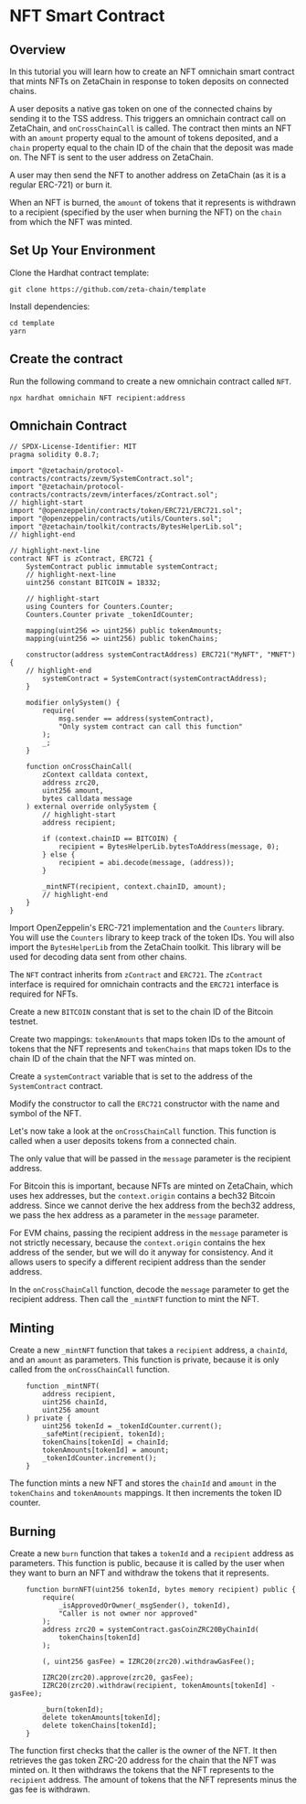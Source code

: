 # NFT Smart Contract

## Overview

In this tutorial you will learn how to create an NFT omnichain smart contract
that mints NFTs on ZetaChain in response to token deposits on connected chains.

A user deposits a native gas token on one of the connected chains by sending it
to the TSS address. This triggers an omnichain contract call on ZetaChain, and
`onCrossChainCall` is called. The contract then mints an NFT with an `amount`
property equal to the amount of tokens deposited, and a `chain` property equal
to the chain ID of the chain that the deposit was made on. The NFT is sent to
the user address on ZetaChain.

A user may then send the NFT to another address on ZetaChain (as it is a regular
ERC-721) or burn it.

When an NFT is burned, the `amount` of tokens that it represents is withdrawn to
a recipient (specified by the user when burning the NFT) on the `chain` from
which the NFT was minted.

## Set Up Your Environment

Clone the Hardhat contract template:

```
git clone https://github.com/zeta-chain/template
```

Install dependencies:

```
cd template
yarn
```

## Create the contract

Run the following command to create a new omnichain contract called `NFT`.

```
npx hardhat omnichain NFT recipient:address
```

## Omnichain Contract

```solidity title="contracts/NFT.sol"
// SPDX-License-Identifier: MIT
pragma solidity 0.8.7;

import "@zetachain/protocol-contracts/contracts/zevm/SystemContract.sol";
import "@zetachain/protocol-contracts/contracts/zevm/interfaces/zContract.sol";
// highlight-start
import "@openzeppelin/contracts/token/ERC721/ERC721.sol";
import "@openzeppelin/contracts/utils/Counters.sol";
import "@zetachain/toolkit/contracts/BytesHelperLib.sol";
// highlight-end

// highlight-next-line
contract NFT is zContract, ERC721 {
    SystemContract public immutable systemContract;
    // highlight-next-line
    uint256 constant BITCOIN = 18332;

    // highlight-start
    using Counters for Counters.Counter;
    Counters.Counter private _tokenIdCounter;

    mapping(uint256 => uint256) public tokenAmounts;
    mapping(uint256 => uint256) public tokenChains;

    constructor(address systemContractAddress) ERC721("MyNFT", "MNFT") {
    // highlight-end
        systemContract = SystemContract(systemContractAddress);
    }

    modifier onlySystem() {
        require(
            msg.sender == address(systemContract),
            "Only system contract can call this function"
        );
        _;
    }

    function onCrossChainCall(
        zContext calldata context,
        address zrc20,
        uint256 amount,
        bytes calldata message
    ) external override onlySystem {
        // highlight-start
        address recipient;

        if (context.chainID == BITCOIN) {
            recipient = BytesHelperLib.bytesToAddress(message, 0);
        } else {
            recipient = abi.decode(message, (address));
        }

        _mintNFT(recipient, context.chainID, amount);
        // highlight-end
    }
}
```

Import OpenZeppelin's ERC-721 implementation and the `Counters` library. You
will use the `Counters` library to keep track of the token IDs. You will also
import the `BytesHelperLib` from the ZetaChain toolkit. This library will be
used for decoding data sent from other chains.

The `NFT` contract inherits from `zContract` and `ERC721`. The `zContract`
interface is required for omnichain contracts and the `ERC721` interface is
required for NFTs.

Create a new `BITCOIN` constant that is set to the chain ID of the Bitcoin
testnet.

Create two mappings: `tokenAmounts` that maps token IDs to the amount of tokens
that the NFT represents and `tokenChains` that maps token IDs to the chain ID of
the chain that the NFT was minted on.

Create a `systemContract` variable that is set to the address of the
`SystemContract` contract.

Modify the constructor to call the `ERC721` constructor with the name and symbol
of the NFT.

Let's now take a look at the `onCrossChainCall` function. This function is
called when a user deposits tokens from a connected chain.

The only value that will be passed in the `message` parameter is the recipient
address.

For Bitcoin this is important, because NFTs are minted on ZetaChain, which uses
hex addresses, but the `context.origin` contains a bech32 Bitcoin address. Since
we cannot derive the hex address from the bech32 address, we pass the hex
address as a parameter in the `message` parameter.

For EVM chains, passing the recipient address in the `message` parameter is not
strictly necessary, because the `context.origin` contains the hex address of the
sender, but we will do it anyway for consistency. And it allows users to specify
a different recipient address than the sender address.

In the `onCrossChainCall` function, decode the `message` parameter to get the
recipient address. Then call the `_mintNFT` function to mint the NFT.

## Minting

Create a new `_mintNFT` function that takes a `recipient` address, a `chainId`,
and an `amount` as parameters. This function is private, because it is only
called from the `onCrossChainCall` function.

```solidity title="contracts/NFT.sol"
    function _mintNFT(
        address recipient,
        uint256 chainId,
        uint256 amount
    ) private {
        uint256 tokenId = _tokenIdCounter.current();
        _safeMint(recipient, tokenId);
        tokenChains[tokenId] = chainId;
        tokenAmounts[tokenId] = amount;
        _tokenIdCounter.increment();
    }
```

The function mints a new NFT and stores the `chainId` and `amount` in the
`tokenChains` and `tokenAmounts` mappings. It then increments the token ID
counter.

## Burning

Create a new `burn` function that takes a `tokenId` and a `recipient` address as
parameters. This function is public, because it is called by the user when they
want to burn an NFT and withdraw the tokens that it represents.

```solidity title="contracts/NFT.sol"
    function burnNFT(uint256 tokenId, bytes memory recipient) public {
        require(
            _isApprovedOrOwner(_msgSender(), tokenId),
            "Caller is not owner nor approved"
        );
        address zrc20 = systemContract.gasCoinZRC20ByChainId(
            tokenChains[tokenId]
        );

        (, uint256 gasFee) = IZRC20(zrc20).withdrawGasFee();

        IZRC20(zrc20).approve(zrc20, gasFee);
        IZRC20(zrc20).withdraw(recipient, tokenAmounts[tokenId] - gasFee);

        _burn(tokenId);
        delete tokenAmounts[tokenId];
        delete tokenChains[tokenId];
    }
```

The function first checks that the caller is the owner of the NFT. It then
retrieves the gas token ZRC-20 address for the chain that the NFT was minted on.
It then withdraws the tokens that the NFT represents to the `recipient` address.
The amount of tokens that the NFT represents minus the gas fee is withdrawn.

